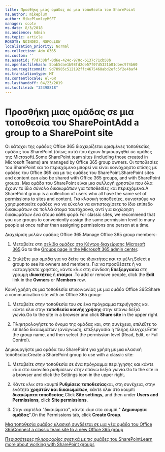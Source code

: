 ```yaml
---
title: Προσθήκη μιας ομάδας σε μια τοποθεσία του SharePoint
ms.author: mikeplum
author: MikePlumleyMSFT
manager: scotv
ms.date: 8/3/2018
ms.audience: Admin
ms.topic: article
ROBOTS: NOINDEX, NOFOLLOW
localization_priority: Normal
ms.collection: Adm_O365
ms.custom: ''
ms.assetid: f7d730bf-0d6e-424c-970c-6137c71cb50b
ms.openlocfilehash: 5bab5dae1b98fd2de57f07d5321b01dbec974b60
ms.sourcegitcommit: 9d78905c512192ffc4675468abd2efc5f2e4baf4
ms.translationtype: MT
ms.contentlocale: el-GR
ms.lasthandoff: 04/23/2019
ms.locfileid: "32398818"
---
```

# <a name="add-a-group-to-a-sharepoint-site"></a><span data-ttu-id="ce76d-102">Προσθήκη μιας ομάδας σε μια τοποθεσία του SharePoint</span><span class="sxs-lookup"><span data-stu-id="ce76d-102">Add a group to a SharePoint site</span></span>

<span data-ttu-id="ce76d-103">Οι κάτοχοι της ομάδας Office 365 διαχειρίζεται ορισμένες τοποθεσίες ομάδας του SharePoint (όπως αυτά που έχουν δημιουργηθεί σε ομάδες της Microsoft).</span><span class="sxs-lookup"><span data-stu-id="ce76d-103">Some SharePoint team sites (including those created in Microsoft Teams) are managed by Office 365 group owners.</span></span> <span data-ttu-id="ce76d-104">Οι τοποθεσίες του SharePoint και το περιεχόμενο μπορεί να είναι κοινόχρηστο επίσης με ομάδες του Office 365 και με τις ομάδες του SharePoint.</span><span class="sxs-lookup"><span data-stu-id="ce76d-104">SharePoint sites and content can also be shared with Office 365 groups, and with SharePoint groups.</span></span> <span data-ttu-id="ce76d-105">Μια ομάδα του SharePoint είναι μια συλλογή χρηστών που όλα έχουν το ίδιο σύνολο δικαιωμάτων για τοποθεσίες και περιεχόμενα.</span><span class="sxs-lookup"><span data-stu-id="ce76d-105">A SharePoint group is a collection of users who all have the same set of permissions to sites and content.</span></span> <span data-ttu-id="ce76d-106">Για κλασική τοποθεσίες, συνιστούμε να χρησιμοποιείτε ομάδες για να εύκολα να αντιστοιχίσετε το ίδιο επίπεδο δικαιωμάτων σε πολλά άτομα ταυτόχρονα, αντί για εκχώρηση δικαιωμάτων ένα άτομο κάθε φορά.</span><span class="sxs-lookup"><span data-stu-id="ce76d-106">For classic sites, we recommend that you use groups to conveniently assign the same permission level to many people at once rather than assigning permissions one person at a time.</span></span>
  
<span data-ttu-id="ce76d-107">Διαχείριση μελών ομάδας Office 365:</span><span class="sxs-lookup"><span data-stu-id="ce76d-107">Manage Office 365 group members:</span></span>
  
1. <span data-ttu-id="ce76d-108">Μεταβείτε στη [σελίδα ομάδες στο Κέντρο διαχείρισης Microsoft 365](https://portal.office.com/adminportal/home#/groups).</span><span class="sxs-lookup"><span data-stu-id="ce76d-108">Go to the [Groups page in the Microsoft 365 admin center](https://portal.office.com/adminportal/home#/groups).</span></span>
    
2. <span data-ttu-id="ce76d-109">Επιλέξτε μια ομάδα για να δείτε τις ιδιοκτήτες και τα μέλη.</span><span class="sxs-lookup"><span data-stu-id="ce76d-109">Select a group to see its owners and members.</span></span> <span data-ttu-id="ce76d-110">Για να προσθέσετε ή να καταργήσετε χρήστες, κάντε κλικ στη σύνδεση **Επεξεργασία** στη γραμμή **ιδιοκτήτες** ή **εταίροι** .</span><span class="sxs-lookup"><span data-stu-id="ce76d-110">To add or remove people, click the **Edit** link in the **Owners** or **Members** row.</span></span> 
    
<span data-ttu-id="ce76d-111">Κοινή χρήση σε μια τοποθεσία επικοινωνίας με μια ομάδα Office 365:</span><span class="sxs-lookup"><span data-stu-id="ce76d-111">Share a communication site with an Office 365 group:</span></span>
  
1. <span data-ttu-id="ce76d-112">Μεταβείτε στην τοποθεσία του σε ένα πρόγραμμα περιήγησης και κάντε κλικ στην **τοποθεσία κοινής χρήσης** στην επάνω δεξιά γωνία.</span><span class="sxs-lookup"><span data-stu-id="ce76d-112">Go to the site in a browser and click **Share site** in the upper right.</span></span> 
    
2. <span data-ttu-id="ce76d-113">Πληκτρολογήστε το όνομα της ομάδας και, στη συνέχεια, επιλέξτε το επίπεδο δικαιωμάτων (ανάγνωση, επεξεργασία ή πλήρη έλεγχο).</span><span class="sxs-lookup"><span data-stu-id="ce76d-113">Enter the group name, and then select the permission level (Read, Edit, or Full Control).</span></span>
    
<span data-ttu-id="ce76d-114">Δημιουργήστε μια ομάδα του SharePoint για χρήση με μια κλασική τοποθεσία:</span><span class="sxs-lookup"><span data-stu-id="ce76d-114">Create a SharePoint group to use with a classic site:</span></span>
  
1. <span data-ttu-id="ce76d-115">Μεταβείτε στην τοποθεσία σε ένα πρόγραμμα περιήγησης και κάντε κλικ στο εικονίδιο ρυθμίσεων στην επάνω δεξιά γωνία.</span><span class="sxs-lookup"><span data-stu-id="ce76d-115">Go to the site in a browser and click the Settings icon in the upper right.</span></span>
    
2. <span data-ttu-id="ce76d-116">Κάντε κλικ στο κουμπί **Ρυθμίσεις τοποθεσίας**και, στη συνέχεια, στην ενότητα **χρηστών και δικαιωμάτων**, κάντε κλικ στο κουμπί **δικαιώματα τοποθεσίας**.</span><span class="sxs-lookup"><span data-stu-id="ce76d-116">Click **Site settings**, and then under **Users and Permissions**, click **Site permissions**.</span></span>
    
3. <span data-ttu-id="ce76d-117">Στην καρτέλα "δικαιώματα", κάντε κλικ στο κουμπί " **Δημιουργία ομάδας**".</span><span class="sxs-lookup"><span data-stu-id="ce76d-117">On the Permissions tab, click **Create Group**.</span></span>
    
[<span data-ttu-id="ce76d-118">Μια τοποθεσία ομάδας κλασική συνδέεται σε μια νέα ομάδα του Office 365</span><span class="sxs-lookup"><span data-stu-id="ce76d-118">Connect a classic team site to a new Office 365 group</span></span>](https://go.microsoft.com/fwlink/?linkid=2008654)
  
[<span data-ttu-id="ce76d-119">Περισσότερες πληροφορίες σχετικά με τις ομάδες του SharePoint</span><span class="sxs-lookup"><span data-stu-id="ce76d-119">Learn more about working with SharePoint groups</span></span>](https://go.microsoft.com/fwlink/?linkid=874658)
  

